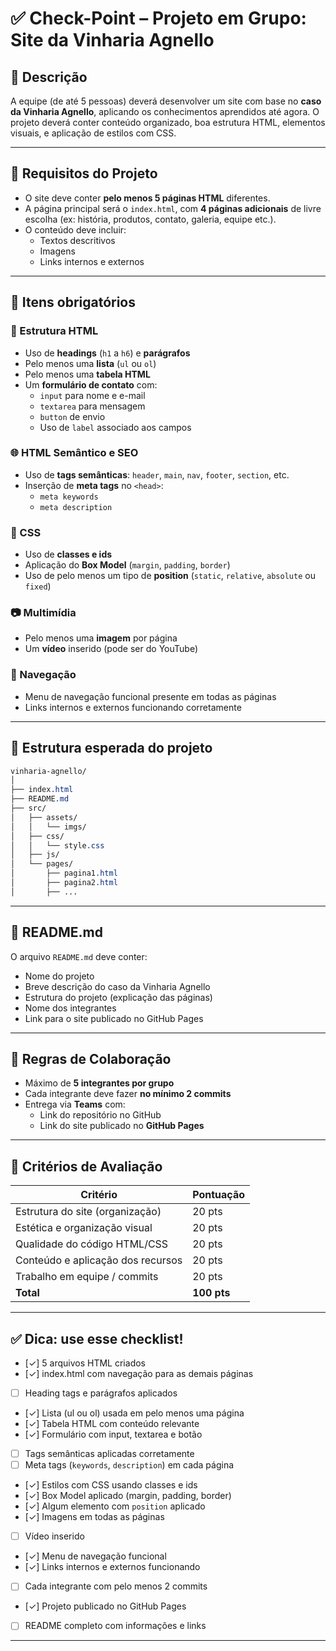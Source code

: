 # ✅ Check-Point – Projeto em Grupo: Site da Vinharia Agnello

## 🧠 Descrição

A equipe (de até 5 pessoas) deverá desenvolver um site com base no **caso da Vinharia Agnello**, aplicando os conhecimentos aprendidos até agora. O projeto deverá conter conteúdo organizado, boa estrutura HTML, elementos visuais, e aplicação de estilos com CSS.

---

## 📌 Requisitos do Projeto

- O site deve conter **pelo menos 5 páginas HTML** diferentes.
- A página principal será o `index.html`, com **4 páginas adicionais** de livre escolha (ex: história, produtos, contato, galeria, equipe etc.).
- O conteúdo deve incluir:
  - Textos descritivos
  - Imagens
  - Links internos e externos

---

## 🔧 Itens obrigatórios

### 📄 Estrutura HTML

- Uso de **headings** (`h1` a `h6`) e **parágrafos**
- Pelo menos uma **lista** (`ul` ou `ol`)
- Pelo menos uma **tabela HTML**
- Um **formulário de contato** com:
  - `input` para nome e e-mail
  - `textarea` para mensagem
  - `button` de envio
  - Uso de `label` associado aos campos

### 🌐 HTML Semântico e SEO

- Uso de **tags semânticas**: `header`, `main`, `nav`, `footer`, `section`, etc.
- Inserção de **meta tags** no `<head>`:
  - `meta keywords`
  - `meta description`

### 🎨 CSS

- Uso de **classes e ids**
- Aplicação do **Box Model** (`margin`, `padding`, `border`)
- Uso de pelo menos um tipo de **position** (`static`, `relative`, `absolute` ou `fixed`)

### 📷 Multimídia

- Pelo menos uma **imagem** por página
- Um **vídeo** inserido (pode ser do YouTube)

### 🧭 Navegação

- Menu de navegação funcional presente em todas as páginas
- Links internos e externos funcionando corretamente

---

## 📁 Estrutura esperada do projeto

```css
vinharia-agnello/
│
├── index.html
├── README.md
├── src/
│   ├── assets/
│   │   └── imgs/
│   ├── css/
│   │   └── style.css
│   ├── js/
│   └── pages/
│       ├── pagina1.html
│       ├── pagina2.html
│       ├── ...
```

---

## 📄 README.md

O arquivo `README.md` deve conter:

- Nome do projeto
- Breve descrição do caso da Vinharia Agnello
- Estrutura do projeto (explicação das páginas)
- Nome dos integrantes
- Link para o site publicado no GitHub Pages

---

## 👥 Regras de Colaboração

- Máximo de **5 integrantes por grupo**
- Cada integrante deve fazer **no mínimo 2 commits**
- Entrega via **Teams** com:
  - Link do repositório no GitHub
  - Link do site publicado no **GitHub Pages**

---

## 🧪 Critérios de Avaliação

| Critério                          | Pontuação   |
| --------------------------------- | ----------- |
| Estrutura do site (organização)   | 20 pts      |
| Estética e organização visual     | 20 pts      |
| Qualidade do código HTML/CSS      | 20 pts      |
| Conteúdo e aplicação dos recursos | 20 pts      |
| Trabalho em equipe / commits      | 20 pts      |
| **Total**                         | **100 pts** |

---

## ✅ Dica: use esse checklist!

- [✓] 5 arquivos HTML criados
- [✓] index.html com navegação para as demais páginas
- [ ] Heading tags e parágrafos aplicados
- [✓] Lista (ul ou ol) usada em pelo menos uma página
- [✓] Tabela HTML com conteúdo relevante
- [✓] Formulário com input, textarea e botão
- [ ] Tags semânticas aplicadas corretamente
- [ ] Meta tags (`keywords`, `description`) em cada página
- [✓] Estilos com CSS usando classes e ids
- [✓] Box Model aplicado (margin, padding, border)
- [✓] Algum elemento com `position` aplicado
- [✓] Imagens em todas as páginas
- [ ] Vídeo inserido
- [✓] Menu de navegação funcional
- [✓] Links internos e externos funcionando
- [ ] Cada integrante com pelo menos 2 commits
- [✓] Projeto publicado no GitHub Pages
- [ ] README completo com informações e links

---
